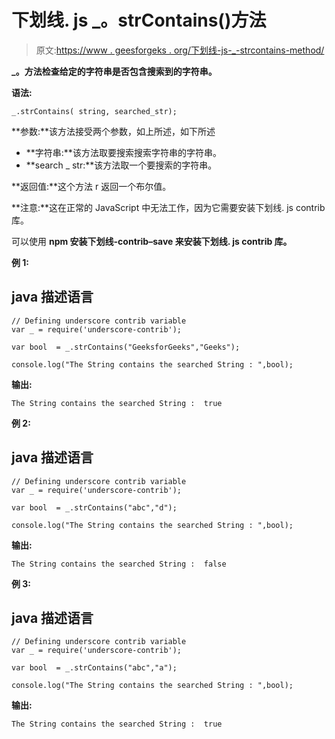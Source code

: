 # 下划线. js _。strContains()方法

> 原文:[https://www . geesforgeks . org/下划线-js-_-strcontains-method/](https://www.geeksforgeeks.org/underscore-js-_-strcontains-method/)

**_。方法检查给定的字符串是否包含搜索到的字符串。**

**语法:**

```
_.strContains( string, searched_str);

```

**参数:**该方法接受两个参数，如上所述，如下所述

*   **字符串:**该方法取要搜索搜索字符串的字符串。
*   **search _ str:**该方法取一个要搜索的字符串。

**返回值:**这个方法 r 返回一个布尔值。

**注意:**这在正常的 JavaScript 中无法工作，因为它需要安装下划线. js contrib 库。

可以使用 **npm 安装下划线-contrib–save 来安装下划线. js contrib 库。**

**例 1:**

## java 描述语言

```
// Defining underscore contrib variable
var _ = require('underscore-contrib'); 

var bool  = _.strContains("GeeksforGeeks","Geeks");

console.log("The String contains the searched String : ",bool);
```

**输出:**

```
The String contains the searched String :  true

```

**例 2:**

## java 描述语言

```
// Defining underscore contrib variable
var _ = require('underscore-contrib'); 

var bool  = _.strContains("abc","d");

console.log("The String contains the searched String : ",bool);
```

**输出:**

```
The String contains the searched String :  false

```

**例 3:**

## java 描述语言

```
// Defining underscore contrib variable
var _ = require('underscore-contrib'); 

var bool  = _.strContains("abc","a");

console.log("The String contains the searched String : ",bool);
```

**输出:**

```
The String contains the searched String :  true

```